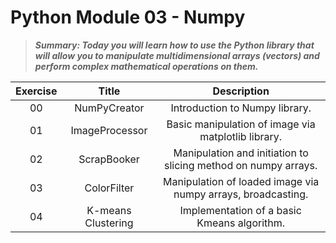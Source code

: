 # Python Module 03 - Numpy

> ***Summary: Today you will learn how to use the Python library that will allow you to manipulate multidimensional arrays (vectors) and perform complex mathematical operations on them.***

| Exercise |       Title        |                         Description                          |
| :------: | :----------------: | :----------------------------------------------------------: |
|    00    |    NumPyCreator    |                Introduction to Numpy library.                |
|    01    |   ImageProcessor   |     Basic manipulation of image via matplotlib library.      |
|    02    |    ScrapBooker     | Manipulation and initiation to slicing method on numpy arrays. |
|    03    |    ColorFilter     | Manipulation of loaded image via numpy arrays, broadcasting. |
|    04    | K-means Clustering |         Implementation of a basic Kmeans algorithm.          |
